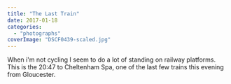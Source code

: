 ```yaml
---
title: "The Last Train"
date: 2017-01-18
categories: 
  - "photographs"
coverImage: "DSCF0439-scaled.jpg"
---
```


When i'm not cycling I seem to do a lot of standing on railway platforms. This is the 20:47 to Cheltenham Spa, one of the last few trains this evening from Gloucester.
